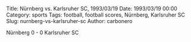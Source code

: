 Title: Nürnberg vs. Karlsruher SC, 1993/03/19
Date: 1993/03/19 00:00
Category: sports
Tags: football, football scores, Nürnberg, Karlsruher SC
Slug: nurnberg-vs-karlsruher-sc
Author: carbonero


Nürnberg 0 - 0 Karlsruher SC
